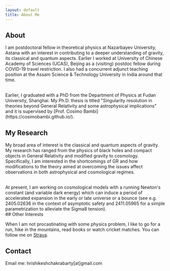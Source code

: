```yaml
---
layout: default
title: About Me
---
```


## About

I am postdoctoral fellow in theoretical physics at Nazarbayev University,
Astana with an interest in contributing to a deeper understanding of gravity,
its classical and quantum aspects. Earlier I worked at University of
Chinese Academy of Sciences (UCAS), Beijing as a (visiting) postdoc fellow
during COVID-19 travel restriction. I also had a concurrent adjunct teaching
position at the Assam Science & Technology University in India around that time.

<br/>
Earlier, I graduated with a PhD from the Department of Physics at Fudan University, Shanghai.
My Ph.D. thesis is titled "Singularity resolution in theories beyond General Relativity
and some astrophysical implications" and it is supervised
by [Prof. Cosimo Bambi](https://cosimobambi.github.io/).
<br/>



## My Research

My broad area of interest is the classical and quantum aspects of gravity.
My research has ranged from the physics of black holes and compact objects in General Relativity and
modified gravity to cosmology. Specifically, I am interested in the shortcomings of GR and
how modifications to the theory aimed at overcoming the issues affect observations
in both astrophysical and cosmological regimes.

<br/>
At present, I am working on cosmological models with a running Newton's constant (and variable dark energy)
which can induce a period of accelerated expansion in the early or late universe or a bounce
(see e.g. 2405.02636 in the context of asymptotic safety
and 2411.05965 for a simple parametrization to alleviate the Sigma8 tension).

<br/>
## Other Interests

When I am not procastinating with some physics problem,
I like to go for a run, hike in the mountains, read books or
watch cricket matches. You can follow me on [Strava](https://www.strava.com/athletes/62170179).


## Contact
Email me: hrishikeshchakrabarty[at]gmail.com
